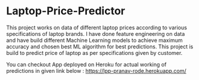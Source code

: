 # Laptop-Price-Predictor
This project works on data of different laptop prices according to various specifications of laptop brands. I have done feature engineering on data and have build different Machine Learning models to achieve maximum accuracy and chosen best ML algorithm for best predictions. This project is build to predict price of laptop as per specifications given by customer.  

You can checkout App deployed on Heroku for actual working of predictions in given link below :
https://lpp-pranav-rode.herokuapp.com/

